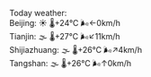 Today weather:  
Beijing: ☀️ 🌡️+24°C 🌬️←0km/h  
Tianjin: 🌫  🌡️+27°C 🌬️↙11km/h  
Shijiazhuang: 🌫  🌡️+26°C 🌬️↗4km/h  
Tangshan: 🌫  🌡️+26°C 🌬️↑0km/h  
